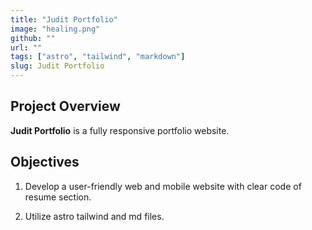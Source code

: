 ```yaml
---
title: "Judit Portfolio"
image: "healing.png"
github: ""
url: ""
tags: ["astro", "tailwind", "markdown"]
slug: Judit Portfolio
---
```


## Project Overview

__Judit Portfolio__ is a fully responsive portfolio website.


## Objectives

   1. Develop a user-friendly web and mobile website with clear code of resume section.   

   2. Utilize astro tailwind and md files.  
